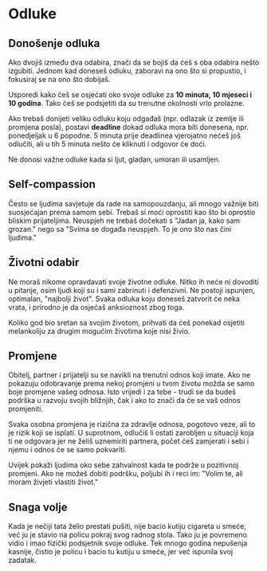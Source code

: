 # Odluke

## Donošenje odluka

Ako dvojiš između dva odabira, znači da se bojiš da ćeš s oba odabira nešto izgubiti. Jednom kad doneseš odluku, zaboravi na ono što si propustio, i fokusiraj se na ono što dobijaš.

Usporedi kako ćeš se osjećati oko svoje odluke za **10 minuta, 10 mjeseci i 10 godina**. Tako ćeš se podsjetiti da su trenutne okolnosti vrlo prolazne.

Ako trebaš donijeti veliku odluku koju odgađaš (npr. odlazak iz zemlje ili promjena posla), postavi **deadline** dokad odluka mora biti donesena, npr. ponedjeljak u 6 popodne. 5 minuta prije deadlinea vjerojatno nećeš još odlučiti, ali u tih 5 minuta nešto će kliknuti i odgovor će doći.

Ne donosi važne odluke kada si ljut, gladan, umoran ili usamljen.

## Self-compassion

Često se ljudima savjetuje da rade na samopouzdanju, ali mnogo važnije biti suosjećajan prema samom sebi. Trebaš si moći oprostiti kao što bi oprostio bliskim prijateljima. Neuspjeh ne trebaš dočekati s "Jadan ja, kako sam grozan." nego sa "Svima se događa neuspjeh. To je ono što nas čini ljudima."

## Životni odabir

Ne moraš nikome opravdavati svoje životne odluke. Nitko ih neće ni dovoditi u pitanje, osim ljudi koji su i sami zabrinuti i defenzivni. Ne postoji ispunjen, optimalan, "najbolji život". Svaka odluka koju doneseš zatvorit će neka vrata, i prirodno je da osjećaš anksioznost zbog toga.

Koliko god bio sretan sa svojim životom, prihvati da ćeš ponekad osjetiti melankoliju za drugim mogućim životima koje nisi živio.

## Promjene

Obitelj, partner i prijatelji su se navikli na trenutni odnos koji imate. Ako ne pokazuju odobravanje prema nekoj promjeni u tvom životu možda se samo boje promjene vašeg odnosa. Isto vrijedi i za tebe - trudi se da budeš podrška u razvoju svojih bližnjih, čak i ako to znači da će se vaš odnos promjeniti.

Svaka osobna promjena je rizična za zdravlje odnosa, pogotovo veze, ali to je rizik koji se isplati. U suprotnom, odlučiš li ostati zarobljen u situaciji koja ti ne odgovara jer ne želiš uznemiriti partnera, počet ćeš zamjerati i sebi i njemu i odnos će se samo pokvariti.

Uvijek pokaži ljudima oko sebe zahvalnost kada te podrže u pozitivnoj promjeni. Ako ne možeš dobiti podršku, poljubi ih i reci im: "Volim te, ali moram živjeti vlastiti život."

## Snaga volje

Kada je nečiji tata želio prestati pušiti, nije bacio kutiju cigareta u smeće, već ju je stavio na policu pokraj svog radnog stola. Tako ju je povremeno vidio i imao fizički podsjetnik svoje odluke. Tek mnogo godina nepušenja kasnije, čistio je policu i bacio tu kutiju u smeće, jer već ispunila svoj zadatak.
